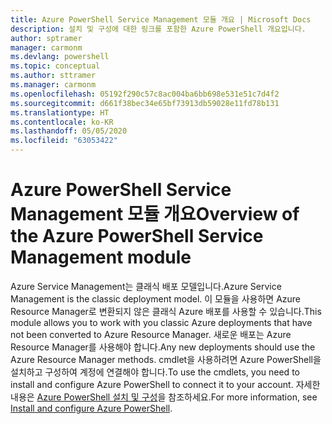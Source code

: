 ```yaml
---
title: Azure PowerShell Service Management 모듈 개요 | Microsoft Docs
description: 설치 및 구성에 대한 링크를 포함한 Azure PowerShell 개요입니다.
author: sptramer
manager: carmonm
ms.devlang: powershell
ms.topic: conceptual
ms.author: sttramer
ms.manager: carmonm
ms.openlocfilehash: 05192f290c57c8ac004ba6bb698e531e51c7d4f2
ms.sourcegitcommit: d661f38bec34e65bf73913db59028e11fd78b131
ms.translationtype: HT
ms.contentlocale: ko-KR
ms.lasthandoff: 05/05/2020
ms.locfileid: "63053422"
---
```

# <a name="overview-of-the-azure-powershell-service-management-module"></a><span data-ttu-id="d2559-103">Azure PowerShell Service Management 모듈 개요</span><span class="sxs-lookup"><span data-stu-id="d2559-103">Overview of the Azure PowerShell Service Management module</span></span>

<span data-ttu-id="d2559-104">Azure Service Management는 클래식 배포 모델입니다.</span><span class="sxs-lookup"><span data-stu-id="d2559-104">Azure Service Management is the classic deployment model.</span></span> <span data-ttu-id="d2559-105">이 모듈을 사용하면 Azure Resource Manager로 변환되지 않은 클래식 Azure 배포를 사용할 수 있습니다.</span><span class="sxs-lookup"><span data-stu-id="d2559-105">This module allows you to work with you classic Azure deployments that have not been converted to Azure Resource Manager.</span></span> <span data-ttu-id="d2559-106">새로운 배포는 Azure Resource Manager를 사용해야 합니다.</span><span class="sxs-lookup"><span data-stu-id="d2559-106">Any new deployments should use the Azure Resource Manager methods.</span></span> <span data-ttu-id="d2559-107">cmdlet을 사용하려면 Azure PowerShell을 설치하고 구성하여 계정에 연결해야 합니다.</span><span class="sxs-lookup"><span data-stu-id="d2559-107">To use the cmdlets, you need to install and configure Azure PowerShell to connect it to your account.</span></span> <span data-ttu-id="d2559-108">자세한 내용은 [Azure PowerShell 설치 및 구성](install-azure-ps.md)을 참조하세요.</span><span class="sxs-lookup"><span data-stu-id="d2559-108">For more information, see [Install and configure Azure PowerShell](install-azure-ps.md).</span></span>
